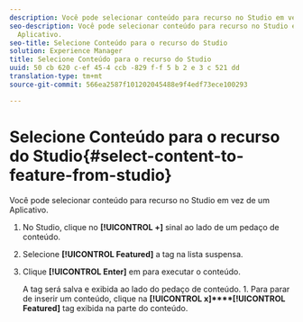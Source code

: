 ```yaml
---
description: Você pode selecionar conteúdo para recurso no Studio em vez de um Aplicativo.
seo-description: Você pode selecionar conteúdo para recurso no Studio em vez de um
  Aplicativo.
seo-title: Selecione Conteúdo para o recurso do Studio
solution: Experience Manager
title: Selecione Conteúdo para o recurso do Studio
uuid: 50 cb 620 c-ef 45-4 ccb -829 f-f 5 b 2 e 3 c 521 dd
translation-type: tm+mt
source-git-commit: 566ea2587f101202045488e9f4edf73ece100293

---
```



# Selecione Conteúdo para o recurso do Studio{#select-content-to-feature-from-studio}

Você pode selecionar conteúdo para recurso no Studio em vez de um Aplicativo.

1. No Studio, clique no **[!UICONTROL +]** sinal ao lado de um pedaço de conteúdo.
1. Selecione **[!UICONTROL Featured]** a tag na lista suspensa.
1. Clique **[!UICONTROL Enter]** em para executar o conteúdo.

   A tag será salva e exibida ao lado do pedaço de conteúdo. 1. Para parar de inserir um conteúdo, clique na **[!UICONTROL x]****[!UICONTROL Featured]** tag exibida na parte do conteúdo.
